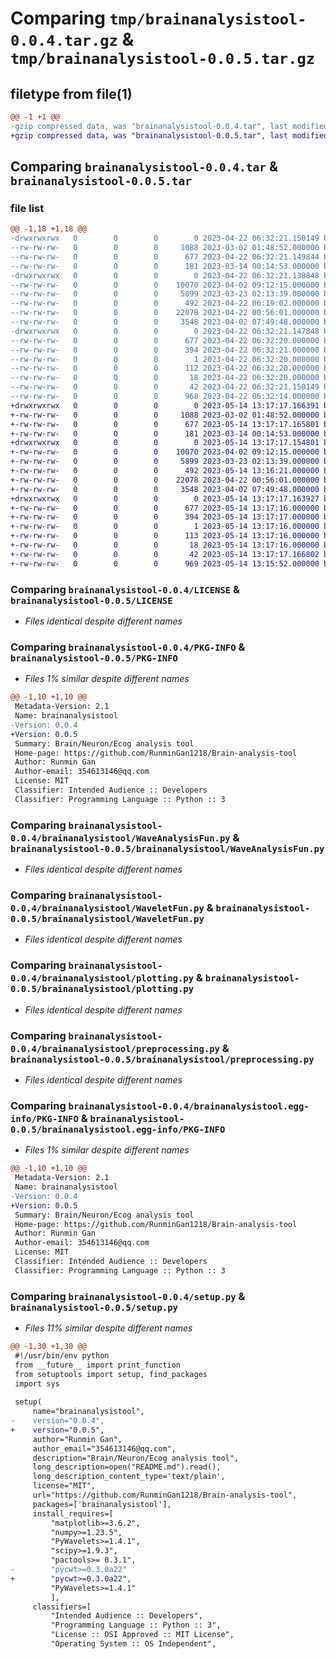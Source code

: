 # Comparing `tmp/brainanalysistool-0.0.4.tar.gz` & `tmp/brainanalysistool-0.0.5.tar.gz`

## filetype from file(1)

```diff
@@ -1 +1 @@
-gzip compressed data, was "brainanalysistool-0.0.4.tar", last modified: Sat Apr 22 06:32:21 2023, max compression
+gzip compressed data, was "brainanalysistool-0.0.5.tar", last modified: Sun May 14 13:17:17 2023, max compression
```

## Comparing `brainanalysistool-0.0.4.tar` & `brainanalysistool-0.0.5.tar`

### file list

```diff
@@ -1,18 +1,18 @@
-drwxrwxrwx   0        0        0        0 2023-04-22 06:32:21.150149 brainanalysistool-0.0.4/
--rw-rw-rw-   0        0        0     1088 2023-03-02 01:48:52.000000 brainanalysistool-0.0.4/LICENSE
--rw-rw-rw-   0        0        0      677 2023-04-22 06:32:21.149844 brainanalysistool-0.0.4/PKG-INFO
--rw-rw-rw-   0        0        0      181 2023-03-14 00:14:53.000000 brainanalysistool-0.0.4/README.md
-drwxrwxrwx   0        0        0        0 2023-04-22 06:32:21.138848 brainanalysistool-0.0.4/brainanalysistool/
--rw-rw-rw-   0        0        0    10070 2023-04-02 09:12:15.000000 brainanalysistool-0.0.4/brainanalysistool/WaveAnalysisFun.py
--rw-rw-rw-   0        0        0     5899 2023-03-23 02:13:39.000000 brainanalysistool-0.0.4/brainanalysistool/WaveletFun.py
--rw-rw-rw-   0        0        0      492 2023-04-22 06:19:02.000000 brainanalysistool-0.0.4/brainanalysistool/__init__.py
--rw-rw-rw-   0        0        0    22078 2023-04-22 00:56:01.000000 brainanalysistool-0.0.4/brainanalysistool/plotting.py
--rw-rw-rw-   0        0        0     3548 2023-04-02 07:49:48.000000 brainanalysistool-0.0.4/brainanalysistool/preprocessing.py
-drwxrwxrwx   0        0        0        0 2023-04-22 06:32:21.147848 brainanalysistool-0.0.4/brainanalysistool.egg-info/
--rw-rw-rw-   0        0        0      677 2023-04-22 06:32:20.000000 brainanalysistool-0.0.4/brainanalysistool.egg-info/PKG-INFO
--rw-rw-rw-   0        0        0      394 2023-04-22 06:32:21.000000 brainanalysistool-0.0.4/brainanalysistool.egg-info/SOURCES.txt
--rw-rw-rw-   0        0        0        1 2023-04-22 06:32:20.000000 brainanalysistool-0.0.4/brainanalysistool.egg-info/dependency_links.txt
--rw-rw-rw-   0        0        0      112 2023-04-22 06:32:20.000000 brainanalysistool-0.0.4/brainanalysistool.egg-info/requires.txt
--rw-rw-rw-   0        0        0       18 2023-04-22 06:32:20.000000 brainanalysistool-0.0.4/brainanalysistool.egg-info/top_level.txt
--rw-rw-rw-   0        0        0       42 2023-04-22 06:32:21.150149 brainanalysistool-0.0.4/setup.cfg
--rw-rw-rw-   0        0        0      968 2023-04-22 06:32:14.000000 brainanalysistool-0.0.4/setup.py
+drwxrwxrwx   0        0        0        0 2023-05-14 13:17:17.166391 brainanalysistool-0.0.5/
+-rw-rw-rw-   0        0        0     1088 2023-03-02 01:48:52.000000 brainanalysistool-0.0.5/LICENSE
+-rw-rw-rw-   0        0        0      677 2023-05-14 13:17:17.165801 brainanalysistool-0.0.5/PKG-INFO
+-rw-rw-rw-   0        0        0      181 2023-03-14 00:14:53.000000 brainanalysistool-0.0.5/README.md
+drwxrwxrwx   0        0        0        0 2023-05-14 13:17:17.154801 brainanalysistool-0.0.5/brainanalysistool/
+-rw-rw-rw-   0        0        0    10070 2023-04-02 09:12:15.000000 brainanalysistool-0.0.5/brainanalysistool/WaveAnalysisFun.py
+-rw-rw-rw-   0        0        0     5899 2023-03-23 02:13:39.000000 brainanalysistool-0.0.5/brainanalysistool/WaveletFun.py
+-rw-rw-rw-   0        0        0      492 2023-05-14 13:16:21.000000 brainanalysistool-0.0.5/brainanalysistool/__init__.py
+-rw-rw-rw-   0        0        0    22078 2023-04-22 00:56:01.000000 brainanalysistool-0.0.5/brainanalysistool/plotting.py
+-rw-rw-rw-   0        0        0     3548 2023-04-02 07:49:48.000000 brainanalysistool-0.0.5/brainanalysistool/preprocessing.py
+drwxrwxrwx   0        0        0        0 2023-05-14 13:17:17.163927 brainanalysistool-0.0.5/brainanalysistool.egg-info/
+-rw-rw-rw-   0        0        0      677 2023-05-14 13:17:16.000000 brainanalysistool-0.0.5/brainanalysistool.egg-info/PKG-INFO
+-rw-rw-rw-   0        0        0      394 2023-05-14 13:17:17.000000 brainanalysistool-0.0.5/brainanalysistool.egg-info/SOURCES.txt
+-rw-rw-rw-   0        0        0        1 2023-05-14 13:17:16.000000 brainanalysistool-0.0.5/brainanalysistool.egg-info/dependency_links.txt
+-rw-rw-rw-   0        0        0      113 2023-05-14 13:17:16.000000 brainanalysistool-0.0.5/brainanalysistool.egg-info/requires.txt
+-rw-rw-rw-   0        0        0       18 2023-05-14 13:17:16.000000 brainanalysistool-0.0.5/brainanalysistool.egg-info/top_level.txt
+-rw-rw-rw-   0        0        0       42 2023-05-14 13:17:17.166802 brainanalysistool-0.0.5/setup.cfg
+-rw-rw-rw-   0        0        0      969 2023-05-14 13:15:52.000000 brainanalysistool-0.0.5/setup.py
```

### Comparing `brainanalysistool-0.0.4/LICENSE` & `brainanalysistool-0.0.5/LICENSE`

 * *Files identical despite different names*

### Comparing `brainanalysistool-0.0.4/PKG-INFO` & `brainanalysistool-0.0.5/PKG-INFO`

 * *Files 1% similar despite different names*

```diff
@@ -1,10 +1,10 @@
 Metadata-Version: 2.1
 Name: brainanalysistool
-Version: 0.0.4
+Version: 0.0.5
 Summary: Brain/Neuron/Ecog analysis tool
 Home-page: https://github.com/RunminGan1218/Brain-analysis-tool
 Author: Runmin Gan
 Author-email: 354613146@qq.com
 License: MIT
 Classifier: Intended Audience :: Developers
 Classifier: Programming Language :: Python :: 3
```

### Comparing `brainanalysistool-0.0.4/brainanalysistool/WaveAnalysisFun.py` & `brainanalysistool-0.0.5/brainanalysistool/WaveAnalysisFun.py`

 * *Files identical despite different names*

### Comparing `brainanalysistool-0.0.4/brainanalysistool/WaveletFun.py` & `brainanalysistool-0.0.5/brainanalysistool/WaveletFun.py`

 * *Files identical despite different names*

### Comparing `brainanalysistool-0.0.4/brainanalysistool/plotting.py` & `brainanalysistool-0.0.5/brainanalysistool/plotting.py`

 * *Files identical despite different names*

### Comparing `brainanalysistool-0.0.4/brainanalysistool/preprocessing.py` & `brainanalysistool-0.0.5/brainanalysistool/preprocessing.py`

 * *Files identical despite different names*

### Comparing `brainanalysistool-0.0.4/brainanalysistool.egg-info/PKG-INFO` & `brainanalysistool-0.0.5/brainanalysistool.egg-info/PKG-INFO`

 * *Files 1% similar despite different names*

```diff
@@ -1,10 +1,10 @@
 Metadata-Version: 2.1
 Name: brainanalysistool
-Version: 0.0.4
+Version: 0.0.5
 Summary: Brain/Neuron/Ecog analysis tool
 Home-page: https://github.com/RunminGan1218/Brain-analysis-tool
 Author: Runmin Gan
 Author-email: 354613146@qq.com
 License: MIT
 Classifier: Intended Audience :: Developers
 Classifier: Programming Language :: Python :: 3
```

### Comparing `brainanalysistool-0.0.4/setup.py` & `brainanalysistool-0.0.5/setup.py`

 * *Files 11% similar despite different names*

```diff
@@ -1,30 +1,30 @@
 #!/usr/bin/env python
 from __future__ import print_function
 from setuptools import setup, find_packages
 import sys
  
 setup(
     name="brainanalysistool",
-    version="0.0.4",
+    version="0.0.5",
     author="Runmin Gan",
     author_email="354613146@qq.com",
     description="Brain/Neuron/Ecog analysis tool",
     long_description=open("README.md").read(),
     long_description_content_type='text/plain',
     license="MIT",
     url="https://github.com/RunminGan1218/Brain-analysis-tool",
     packages=['brainanalysistool'],
     install_requires=[
         "matplotlib>=3.6.2",
         "numpy>=1.23.5",
         "PyWavelets>=1.4.1",
         "scipy>=1.9.3",
         "pactools>= 0.3.1",
-        "pycwt>=0.3.0a22"
+        "pycwt>=0.3.0a22",
         "PyWavelets>=1.4.1"
         ],
     classifiers=[
         "Intended Audience :: Developers",
         "Programming Language :: Python :: 3",
         "License :: OSI Approved :: MIT License",
         "Operating System :: OS Independent",
```

